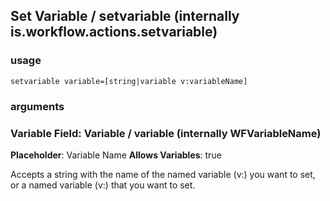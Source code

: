 
## Set Variable / setvariable (internally is.workflow.actions.setvariable)


### usage
`setvariable variable=[string|variable v:variableName]`

### arguments
### Variable Field: Variable / variable (internally WFVariableName)
**Placeholder**: Variable Name
**Allows Variables**: true


Accepts a string with the name of the named variable (v:) you want to set,
or a named variable (v:) that you want to set.

